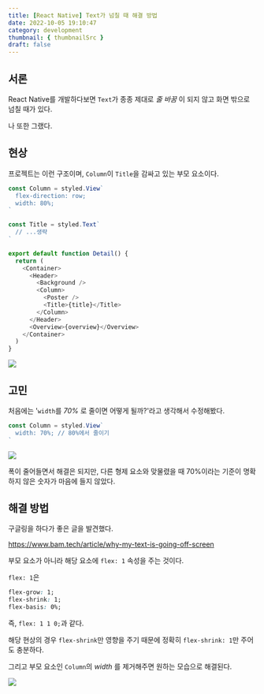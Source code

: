 ```yaml
---
title: [React Native] Text가 넘칠 때 해결 방법
date: 2022-10-05 19:10:47
category: development
thumbnail: { thumbnailSrc }
draft: false
---
```


## 서론

React Native를 개발하다보면 `Text`가 종종 제대로 _줄 바꿈_ 이 되지 않고 화면 밖으로 넘칠 때가 있다.

나 또한 그랬다.

## 현상

프로젝트는 이런 구조이며, `Column`이 `Title`을 감싸고 있는 부모 요소이다.

```js
const Column = styled.View`
  flex-direction: row;
  width: 80%;
`

const Title = styled.Text`
  // ...생략
`

export default function Detail() {
  return (
    <Container>
      <Header>
        <Background />
        <Column>
          <Poster />
          <Title>{title}</Title>
        </Column>
      </Header>
      <Overview>{overview}</Overview>
    </Container>
  )
}
```

![](./images/rn-text1.png)

## 고민

처음에는 '`width`를 _70%_ 로 줄이면 어떻게 될까?'라고 생각해서 수정해봤다.

```js
const Column = styled.View`
  width: 70%; // 80%에서 줄이기
`
```

![](./images/rn-text2.png)

폭이 줄어들면서 해결은 되지만, 다른 형제 요소와 맞물렸을 때 70%이라는 기준이 명확하지 않은 숫자가 마음에 들지 않았다.

## 해결 방법

구글링을 하다가 좋은 글을 발견했다.

<https://www.bam.tech/article/why-my-text-is-going-off-screen>

부모 요소가 아니라 해당 요소에 `flex: 1` 속성을 주는 것이다.

`flex: 1`은

```css
flex-grow: 1;
flex-shrink: 1;
flex-basis: 0%;
```

즉, `flex: 1 1 0;`과 같다.

해당 현상의 경우 `flex-shrink`만 영향을 주기 때문에 정확히 `flex-shrink: 1`만 주어도 충분하다.

그리고 부모 요소인 `Column`의 _width_ 를 제거해주면 원하는 모습으로 해결된다.

![](./images/rn-text2.png)
